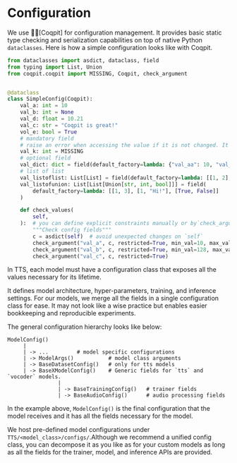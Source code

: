# Configuration

We use 👩‍✈️[Coqpit] for configuration management. It provides basic static type checking and serialization capabilities on top of native Python `dataclasses`. Here is how a simple configuration looks like with Coqpit.

```python
from dataclasses import asdict, dataclass, field
from typing import List, Union
from coqpit.coqpit import MISSING, Coqpit, check_argument


@dataclass
class SimpleConfig(Coqpit):
    val_a: int = 10
    val_b: int = None
    val_d: float = 10.21
    val_c: str = "Coqpit is great!"
    vol_e: bool = True
    # mandatory field
    # raise an error when accessing the value if it is not changed. It is a way to define
    val_k: int = MISSING
    # optional field
    val_dict: dict = field(default_factory=lambda: {"val_aa": 10, "val_ss": "This is in a dict."})
    # list of list
    val_listoflist: List[List] = field(default_factory=lambda: [[1, 2], [3, 4]])
    val_listofunion: List[List[Union[str, int, bool]]] = field(
        default_factory=lambda: [[1, 3], [1, "Hi!"], [True, False]]
    )

    def check_values(
        self,
    ):  # you can define explicit constraints manually or by`check_argument()`
        """Check config fields"""
        c = asdict(self)  # avoid unexpected changes on `self`
        check_argument("val_a", c, restricted=True, min_val=10, max_val=2056)
        check_argument("val_b", c, restricted=True, min_val=128, max_val=4058, allow_none=True)
        check_argument("val_c", c, restricted=True)
```

In TTS, each model must have a configuration class that exposes all the values necessary for its lifetime.

It defines model architecture, hyper-parameters, training, and inference settings. For our models, we merge all the fields in a single configuration class for ease. It may not look like a wise practice but enables easier bookkeeping and reproducible experiments.

The general configuration hierarchy looks like below:

```
ModelConfig()
     |
     | -> ...         # model specific configurations
     | -> ModelArgs()           # model class arguments
     | -> BaseDatasetConfig()   # only for tts models
     | -> BaseXModelConfig()    # Generic fields for `tts` and `vocoder` models.
                |
                | -> BaseTrainingConfig()   # trainer fields
                | -> BaseAudioConfig()      # audio processing fields
```

In the example above, ```ModelConfig()``` is the final configuration that the model receives and it has all the fields necessary for the model.

We host pre-defined model configurations under ```TTS/<model_class>/configs/```.Although we recommend a unified config class, you can decompose it as you like as for your custom models as long as all the fields for the trainer, model, and inference APIs are provided.